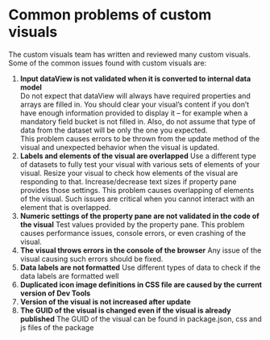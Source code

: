 # Common problems of custom visuals 
The custom visuals team has written and reviewed many custom visuals. Some of the common issues found with custom visuals are: 

1. __Input dataView is not validated when it is converted to internal data model__  
Do not expect that dataView will always have required properties and arrays are filled in. You should clear your visual’s content if you don’t have enough information provided to display it – for example when a mandatory field bucket is not filled in. Also, do not assume that type of data from the dataset will be only the one you expected.  
This problem causes errors to be thrown from the update method of the visual and unexpected behavior when the visual is updated. 
2. __Labels and elements of the visual are overlapped__
Use a different type of datasets to fully test your visual with various sets of elements of your visual. Resize your visual to check how elements of the visual are responding to that. Increase/decrease text sizes if property pane provides those settings. 
This problem causes overlapping of elements of the visual. Such issues are critical when you cannot interact with an element that is overlapped. 
3. __Numeric settings of the property pane are not validated in the code of the visual__
Test values provided by the property pane. This problem causes performance issues, console errors, or even crashing of the visual. 
4. __The visual throws errors in the console of the browser__
Any issue of the visual causing such errors should be fixed. 
5. __Data labels are not formatted__
Use different types of data to check if the data labels are formatted well
6. __Duplicated icon image definitions in CSS file are caused by the current version of Dev Tools__
7. __Version of the visual is not increased after update__
8. __The GUID of the visual is changed even if the visual is already published__
The GUID of the visual can be found in package.json, css and js files of the package
